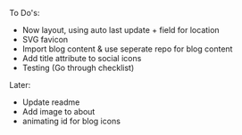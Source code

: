 To Do's:


- Now layout, using auto last update + field for location
- SVG favicon
- Import blog content & use seperate repo for blog content
- Add title attribute to social icons
- Testing (Go through checklist)

Later:
- Update readme
- Add image to about
- animating id for blog icons